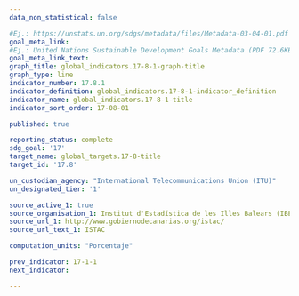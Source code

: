 ```yaml
---
data_non_statistical: false

#Ej.: https://unstats.un.org/sdgs/metadata/files/Metadata-03-04-01.pdf
goal_meta_link: 
#Ej.: United Nations Sustainable Development Goals Metadata (PDF 72.6KB)
goal_meta_link_text:
graph_title: global_indicators.17-8-1-graph-title
graph_type: line
indicator_number: 17.8.1
indicator_definition: global_indicators.17-8-1-indicator_definition
indicator_name: global_indicators.17-8-1-title
indicator_sort_order: 17-08-01

published: true

reporting_status: complete
sdg_goal: '17'
target_name: global_targets.17-8-title
target_id: '17.8'

un_custodian_agency: "International Telecommunications Union (ITU)"
un_designated_tier: '1'

source_active_1: true
source_organisation_1: Institut d'Estadística de les Illes Balears (IBESTAT)
source_url_1: http://www.gobiernodecanarias.org/istac/
source_url_text_1: ISTAC

computation_units: "Porcentaje"

prev_indicator: 17-1-1
next_indicator: 

---
```

